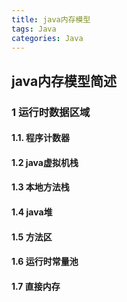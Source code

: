 ```yaml
---
title: java内存模型
tags: Java
categories: Java
---
```


## java内存模型简述

### 1 运行时数据区域

#### 1.1. 程序计数器

#### 1.2 java虚拟机栈

#### 1.3 本地方法栈

#### 1.4 java堆

#### 1.5 方法区

#### 1.6 运行时常量池

#### 1.7 直接内存